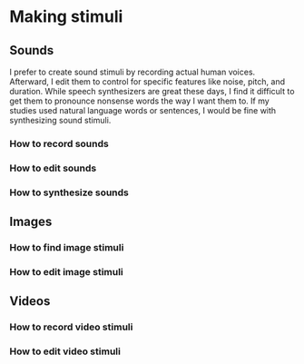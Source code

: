 # Making stimuli

## Sounds

I prefer to create sound stimuli by recording actual human voices.  Afterward, I edit them to control for specific features like noise, pitch, and duration.  While speech synthesizers are great these days, I find it difficult to get them to pronounce nonsense words the way I want them to.  If my studies used natural language words or sentences, I would be fine with synthesizing sound stimuli.

### How to record sounds

### How to edit sounds

### How to synthesize sounds


## Images

### How to find image stimuli

### How to edit image stimuli

## Videos

### How to record video stimuli

### How to edit video stimuli


